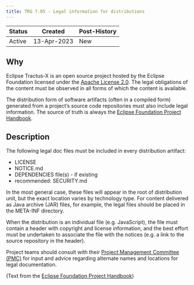```yaml
---
title: TRG 7.05 - Legal information for distributions
---
```


| Status | Created     | Post-History  |
|--------|-------------|---------------|
| Active  | 13-Apr-2023 | New           |

## Why

Eclipse Tractus-X is an open source project hosted by the Eclipse Foundation licensed under the [Apache License 2.0](https://spdx.org/licenses/Apache-2.0). The legal obligations of the content must be observed in all forms of which the content is available.

The distribution form of software artifacts (often in a compiled form) generated from a project’s source code repositories must also include legal information.
The source of truth is always the [Eclipse Foundation Project Handbook](https://www.eclipse.org/projects/handbook/#legaldoc-distribution).

## Description

The following legal doc files must be included in every distribution artifact:

- LICENSE
- NOTICE.md
- DEPENDENCIES file(s) - if existing
- recommended: SECURITY.md

In the most general case, these files will appear in the root of distribution unit, but the exact location varies by technology type.
For content delivered as Java archive (JAR) files, for example, the legal files should be placed in the META-INF directory.

When the distribution is an individual file (e.g. JavaScript), the file must contain a header with copyright and license information, and the best effort must be undertaken to associate the file with the notices (e.g. a link to the source repository in the header).

Project teams should consult with their [Project Management Committee (PMC)](/docs/oss/contributor-committer#automotive-project-management-committee-pmc) for input and advice regarding alternate names and locations for legal documentation.

(Text from the [Eclipse Foundation Project Handbook](https://www.eclipse.org/projects/handbook/#legaldoc-distribution))
